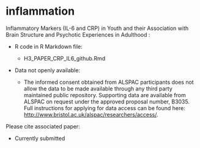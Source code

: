 # inflammation

Inflammatory Markers (IL-6 and CRP) in Youth and their Association with Brain Structure and Psychotic Experiences in Adulthood :

- R code in R Markdown file:
  - H3_PAPER_CRP_IL6_github.Rmd

- Data not openly available:
  - The informed consent obtained from ALSPAC participants does not allow the data to be made available through any third party maintained public repository.  Supporting data are available from ALSPAC on request under the approved proposal number, B3035. Full instructions for applying for data access can be found here: http://www.bristol.ac.uk/alspac/researchers/access/.

Please cite associated paper: 
  - Currently submitted  
